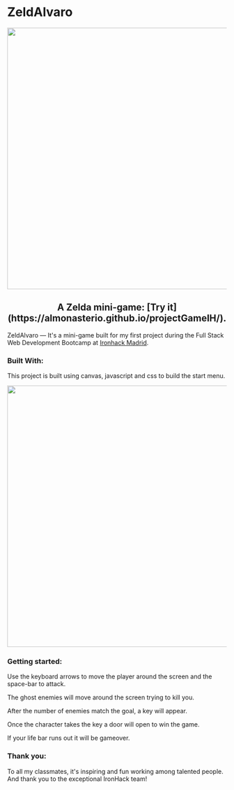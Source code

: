 <h1 align="left">
ZeldAlvaro
</h1>


<p align="center"><img src="https://github.com/almonasterio/projectGameIH/blob/master/images/screenshot1.png" width="600"/></p>

<h2 align="center">
  A Zelda mini-game:  [Try it](https://almonasterio.github.io/projectGameIH/).
</h2>


ZeldAlvaro — It's a mini-game built for my first project during the Full Stack Web Development Bootcamp at [Ironhack Madrid](https://www.ironhack.com/).

### Built With:

 This project is built using canvas, javascript and css to build the start menu.
 
 

<p align="center"><img src="https://github.com/almonasterio/projectGameIH/blob/master/images/screenshot2.png" width="600"/></p>


### Getting started:

Use the keyboard arrows to move the player around the screen and the space-bar to attack.

The ghost enemies will move around the screen trying to kill you.

After the number of enemies match the goal, a key will appear.

Once the character takes the key a door will open to win the game.

If your life bar runs out it will be gameover.

### Thank you:
To all my classmates, it's inspiring and fun working among talented people. 
And thank you to the exceptional IronHack team!


